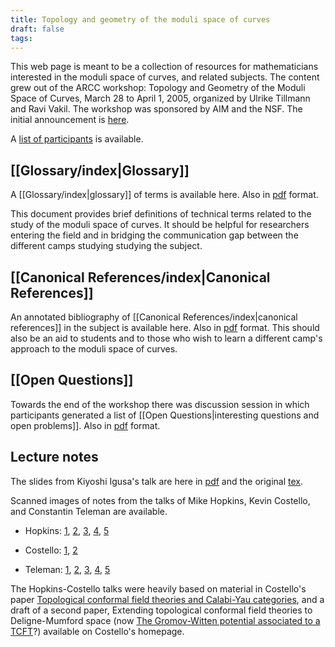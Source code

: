 ```yaml
---
title: Topology and geometry of the moduli space of curves
draft: false
tags:
---
```


This web page is meant to be a collection of resources for mathematicians interested in the moduli space of curves, and related subjects. The content grew out of the ARCC workshop: Topology and Geometry of the Moduli Space of Curves, March 28 to April 1, 2005, organized by Ulrike Tillmann and Ravi Vakil. The workshop was sponsored by AIM and the NSF. The initial announcement is [here](https://www.aimath.org/ARCC/workshops/modspacecurves.html).

A [list of participants](https://aimath.org/cgi-bin/showparticipants.prl?workshop=40&mode=participantlist) is available.
## [[Glossary/index|Glossary]]

A [[Glossary/index|glossary]] of terms is available here. Also in [pdf](https://www.aimath.org/WWN/modspacecurves/glossary.pdf) format.

This document provides brief definitions of technical terms related to the study of the moduli space of curves. It should be helpful for researchers entering the field and in bridging the communication gap between the different camps studying studying the subject.

## [[Canonical References/index|Canonical References]]

An annotated bibliography of [[Canonical References/index|canonical references]] in the subject is available here. Also in [pdf](https://www.aimath.org/WWN/modspacecurves/canonical-references.pdf) format. This should also be an aid to students and to those who wish to learn a different camp's approach to the moduli space of curves.

## [[Open Questions]]

Towards the end of the workshop there was discussion session in which participants generated a list of [[Open Questions|interesting questions and open problems]]. Also in [pdf](https://www.aimath.org/WWN/modspacecurves/open-problems.pdf) format.

## Lecture notes

The slides from Kiyoshi Igusa's talk are here in [pdf](https://www.aimath.org/WWN/modspacecurves/igusa/AxiomSlides2.pdf) and the original [tex](https://www.aimath.org/WWN/modspacecurves/igusa/AxiomSlides2.tex).

Scanned images of notes from the talks of Mike Hopkins, Kevin Costello, and Constantin Teleman are available.

- Hopkins: [1](https://www.aimath.org/WWN/modspacecurves/hopkins-notes/hopkins-1.jpg), [2](https://www.aimath.org/WWN/modspacecurves/hopkins-notes/hopkins-2.jpg), [3](https://www.aimath.org/WWN/modspacecurves/hopkins-notes/hopkins-3.jpg), [4](https://www.aimath.org/WWN/modspacecurves/hopkins-notes/hopkins-4.jpg), [5](https://www.aimath.org/WWN/modspacecurves/hopkins-notes/hopkins-5.jpg)

- Costello: [1](https://www.aimath.org/WWN/modspacecurves/costello-notes/costello-1.jpg), [2](https://www.aimath.org/WWN/modspacecurves/costello-notes/costello-2.jpg)

- Teleman: [1](https://www.aimath.org/WWN/modspacecurves/teleman-notes/teleman-1.jpg), [2](https://www.aimath.org/WWN/modspacecurves/teleman-notes/teleman-2.jpg), [3](https://www.aimath.org/WWN/modspacecurves/teleman-notes/teleman-3.jpg), [4](https://www.aimath.org/WWN/modspacecurves/teleman-notes/teleman-4.jpg), [5](https://www.aimath.org/WWN/modspacecurves/teleman-notes/teleman-5.jpg)

The Hopkins-Costello talks were heavily based on material in Costello's paper [Topological conformal field theories and Calabi-Yau categories](https://arxiv.org/abs/math/0412149), and a draft of a second paper, Extending topological conformal field theories to Deligne-Mumford space (now [The Gromov-Witten potential associated to a TCFT](https://arxiv.org/abs/math/0509264)?) available on Costello's homepage.